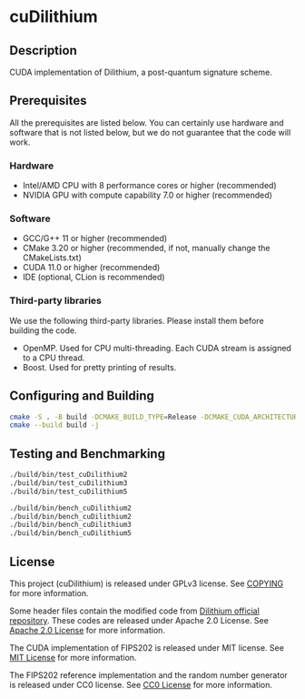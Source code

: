 # cuDilithium

## Description

CUDA implementation of Dilithium, a post-quantum signature scheme.

## Prerequisites

All the prerequisites are listed below. You can certainly use hardware and software that is not listed below, but we do not guarantee that the code will work.

### Hardware

- Intel/AMD CPU with 8 performance cores or higher (recommended)
- NVIDIA GPU with compute capability 7.0 or higher (recommended)

### Software

- GCC/G++ 11 or higher (recommended)
- CMake 3.20 or higher (recommended, if not, manually change the CMakeLists.txt)
- CUDA 11.0 or higher (recommended)
- IDE (optional, CLion is recommended)

### Third-party libraries

We use the following third-party libraries. Please install them before building the code.

- OpenMP. Used for CPU multi-threading. Each CUDA stream is assigned to a CPU thread.
- Boost. Used for pretty printing of results.

## Configuring and Building

```bash
cmake -S . -B build -DCMAKE_BUILD_TYPE=Release -DCMAKE_CUDA_ARCHITECTURES=80-real
cmake --build build -j
```

## Testing and Benchmarking

```bash
./build/bin/test_cuDilithium2
./build/bin/test_cuDilithium3
./build/bin/test_cuDilithium5

./build/bin/bench_cuDilithium2
./build/bin/bench_cuDilithium2
./build/bin/bench_cuDilithium3
./build/bin/bench_cuDilithium5
```

## License

This project (cuDilithium) is released under GPLv3 license. See [COPYING](COPYING) for more information.

Some header files contain the modified code from [Dilithium official repository](https://github.com/pq-crystals/dilithium). These codes are released under Apache 2.0 License. See [Apache 2.0 License](./include/APACHE_LICENSE) for more information.

The CUDA implementation of FIPS202 is released under MIT license. See [MIT License](src/fips202/MIT_LICENSE) for more information.

The FIPS202 reference implementation and the random number generator is released under CC0 license. See [CC0 License](src/fips202/CC0_LICENSE) for more information.

